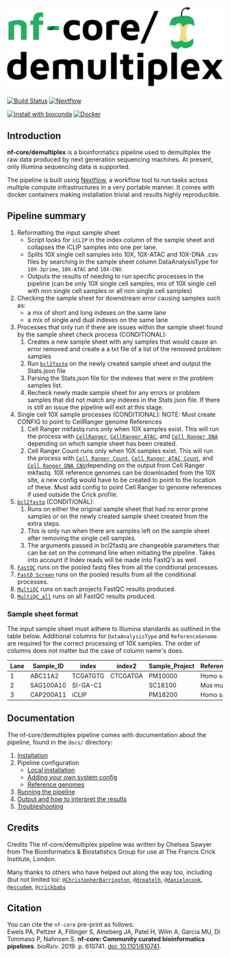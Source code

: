 # ![nfcore/demultiplex](docs/images/nfcore-demultiplex_logo.png)

[![Build Status](https://travis-ci.com/nf-core/demultiplex.svg?branch=master)](https://travis-ci.com/nf-core/demultiplex)
[![Nextflow](https://img.shields.io/badge/nextflow-%E2%89%A50.32.0-brightgreen.svg)](https://www.nextflow.io/)

[![install with bioconda](https://img.shields.io/badge/install%20with-bioconda-brightgreen.svg)](http://bioconda.github.io/)
[![Docker](https://img.shields.io/docker/automated/nfcore/demultiplex.svg)](https://hub.docker.com/r/nfcore/demultiplex)

## Introduction
**nf-core/demultiplex** is a bioinformatics pipeline used to demultiplex the raw data produced by next generation sequencing machines. At present, only Illumina sequencing data is supported.

The pipeline is built using [Nextflow](https://www.nextflow.io), a workflow tool to run tasks across multiple compute infrastructures in a very portable manner. It comes with docker containers making installation trivial and results highly reproducible.

## Pipeline summary
1. Reformatting the input sample sheet
    * Script looks for `iCLIP` in the index column of the sample sheet and collapses the iCLIP samples into one per lane.
    * Splits 10X single cell samples into 10X, 10X-ATAC and 10X-DNA .csv files by searching in the sample sheet column DataAnalysisType for `10X-3prime`, `10X-ATAC` and `10X-CNV`.
    * Outputs the results of needing to run specific processes in the pipeline (can be only 10X single cell samples, mix of 10X single cell with non single cell samples or all non single cell samples)
2. Checking the sample sheet for downstream error causing samples such as:
    * a mix of short and long indexes on the same lane
    * a mix of single and dual indexes on the same lane
3. Processes that only run if there are issues within the sample sheet found by the sample sheet check process (CONDITIONAL):
      1. Creates a new sample sheet with any samples that would cause an error removed and create a a txt file of a list of the removed problem samples
      2. Run [`bcl2fastq`](http://emea.support.illumina.com/sequencing/sequencing_software/bcl2fastq-conversion-software.html) on the newly created sample sheet and output the Stats.json file
      3. Parsing the Stats.json file for the indexes that were in the problem samples list.
      4. Recheck newly made sample sheet for any errors or problem samples that did not match any indexes in the Stats.json file. If there is still an issue the pipeline will exit at this stage.
4. Single cell 10X sample processes (CONDITIONAL):
      NOTE: Must create CONFIG to point to CellRanger genome References
      1. Cell Ranger mkfastq runs only when 10X samples exist. This will run the process with [`CellRanger`](https://support.10xgenomics.com/single-cell-gene-expression/software/pipelines/latest/what-is-cell-ranger), [`CellRanger ATAC`](https://support.10xgenomics.com/single-cell-atac/software/pipelines/latest/what-is-cell-ranger-atac), and [`Cell Ranger DNA`](https://support.10xgenomics.com/single-cell-dna/software/pipelines/latest/what-is-cell-ranger-dna) depending on which sample sheet has been created.
      2. Cell Ranger Count runs only when 10X samples exist. This will run the process with [`Cell Ranger Count`](https://support.10xgenomics.com/single-cell-gene-expression/software/pipelines/latest/using/count), [`Cell Ranger ATAC Count`](https://support.10xgenomics.com/single-cell-atac/software/pipelines/latest/using/count), and [`Cell Ranger DNA CNV`](https://support.10xgenomics.com/single-cell-dna/software/pipelines/latest/using/cnv)depending on the output from Cell Ranger mkfastq. 10X reference genomes can be downloaded from the 10X site, a new config would have to be created to point to the location of these. Must add config to point Cell Ranger to genome references if used outside the Crick profile.
5. [`bcl2fastq`](http://emea.support.illumina.com/sequencing/sequencing_software/bcl2fastq-conversion-software.html) (CONDITIONAL):
      1. Runs on either the original sample sheet that had no error prone samples or on the newly created sample sheet created from the extra steps.
      2. This is only run when there are samples left on the sample sheet after removing the single cell samples.
      3. The arguments passed in bcl2fastq are changeable parameters that can be set on the command line when initiating the pipeline. Takes into account if Index reads will be made into FastQ's as well
6. [`FastQC`](https://www.bioinformatics.babraham.ac.uk/projects/fastqc/) runs on the pooled fastq files from all the conditional processes.
7. [`FastQ Screen`](https://www.bioinformatics.babraham.ac.uk/projects/fastq_screen/) runs on the pooled results from all the conditional processes.
8. [`MultiQC`](https://multiqc.info/docs/) runs on each projects FastQC results produced.
9. [`MultiQC_all`](https://multiqc.info/docs/) runs on all FastQC results produced.

### Sample sheet format
The input sample sheet must adhere to Illumina standards as outlined in the table below. Additional columns for `DataAnalysisType` and `ReferenceGenome` are required for the correct processing of 10X samples. The order of columns does not matter but the case of column name's does.

| Lane        | Sample_ID   | index   | index2 | Sample_Project | ReferenceGenome | DataAnalysisType |
|-------------|-------------|---------|--------|----------------|-----------------|------------------|
|     1       |   ABC11A2   | TCGATGTG|CTCGATGA|     PM10000    |  Homo sapiens   |    Whole Exome   |
|     2       |  SAG100A10  | SI-GA-C1|        |     SC18100    |  Mus musculus	 |    10X-3prime    |
|     3       |  CAP200A11  |  iCLIP  |        |     PM18200    |  Homo sapiens   |       Other      |

## Documentation
The nf-core/demultiplex pipeline comes with documentation about the pipeline, found in the `docs/` directory:

1. [Installation](https://nf-co.re/usage/installation)
2. Pipeline configuration
    * [Local installation](https://nf-co.re/usage/local_installation)
    * [Adding your own system config](https://nf-co.re/usage/adding_own_config)
    * [Reference genomes](https://nf-co.re/usage/reference_genomes)
3. [Running the pipeline](docs/usage.md)
4. [Output and how to interpret the results](docs/output.md)
5. [Troubleshooting](https://nf-co.re/usage/troubleshooting)

## Credits
Credits
The nf-core/demultiplex pipeline was written by Chelsea Sawyer from The Bioinformatics & Biostatistics Group for use at The Francis Crick Institute, London.

Many thanks to others who have helped out along the way too, including (but not limited to): [`@ChristopherBarrington`](https://github.com/ChristopherBarrington), [`@drpatelh`](https://github.com/drpatelh), [`@danielecook`](https://github.com/danielecook), [`@escudem`](https://github.com/escudem), [`@crickbabs`](https://github.com/crickbabs)

## Citation

<!-- TODO nf-core: Add citation for pipeline after first release. Uncomment lines below and update Zenodo doi. -->
<!-- If you use  {{ cookiecutter.name }} for your analysis, please cite it using the following doi: [10.5281/zenodo.XXXXXX](https://doi.org/10.5281/zenodo.XXXXXX) -->

You can cite the `nf-core` pre-print as follows:  
Ewels PA, Peltzer A, Fillinger S, Alneberg JA, Patel H, Wilm A, Garcia MU, Di Tommaso P, Nahnsen S. **nf-core: Community curated bioinformatics pipelines**. *bioRxiv*. 2019. p. 610741. [doi: 10.1101/610741](https://www.biorxiv.org/content/10.1101/610741v1).
